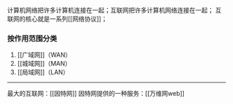 计算机网络把许多计算机连接在一起；互联网把许多计算机网络连接在一起；
互联网的核心就是一系列[[网络协议]]；
### 按作用范围分类
1. [[广域网]]（WAN）
2. [[城域网]]（MAN）
3. [[局域网]]（LAN）
***
最大的互联网：[[因特网]]
因特网提供的一种服务：[[万维网web]]



 